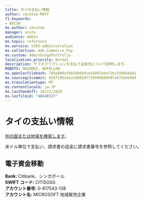 ```yaml
---
title: タイの支払い情報
author: cmcatee-MSFT
f1.keywords:
- NOCSH
ms.author: cmcatee
manager: scotv
audience: Admin
ms.topic: reference
ms.service: o365-administration
ms.collection: Adm_Commerce_Pay
ms.custom: AdminSurgePortfolio
localization_priority: Normal
description: サブスクリプションを支払う送金先について説明します。
ROBOTS: NOINDEX, NOFOLLOW
ms.openlocfilehash: 709a908af6020b6b9ce43097abef1bcfddb04e01
ms.sourcegitcommit: 628f195cbe3c00910f7350d8b09997a675dde989
ms.translationtype: MT
ms.contentlocale: ja-JP
ms.lasthandoff: 10/21/2020
ms.locfileid: "48648337"
---
```

# <a name="payment-information-for-thailand"></a>タイの支払い情報

[別の国または地域を検索します](../billing-and-payments/pay-for-your-subscription.md)。

米ドル単位で支払い、請求書の送金に請求書番号を参照してください。

## <a name="electronic-funds-transfer"></a>電子資金移動

**Bank:** Citibank、シンガポール  
**SWIFT コード:** CITISGSG  
**アカウント番号:** 0-817543-138  
**アカウント名:** MICROSOFT 地域販売企業  
